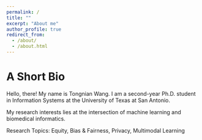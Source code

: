 ```yaml
---
permalink: /
title: ""
excerpt: "About me"
author_profile: true
redirect_from: 
  - /about/
  - /about.html
---
```

A Short Bio
====
Hello, there! My name is Tongnian Wang. I am a second-year Ph.D. student in Information Systems at the University of Texas at San Antonio. 

My research interests lies at the intersection of machine learning and biomedical informatics.

Research Topics: Equity, Bias & Fairness, Privacy, Multimodal Learning
